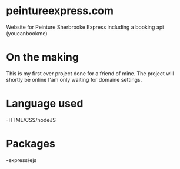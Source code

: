 # peintureexpress.com
Website for Peinture Sherbrooke Express including a booking api (youcanbookme)
# On the making
This is my first ever project done for a friend of mine. The project will shortly be online I'am only waiting for domaine settings.
# Language used
-HTML/CSS/nodeJS
# Packages
-express/ejs
